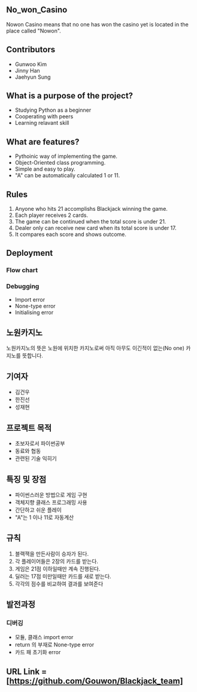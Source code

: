 ## **No_won_Casino**
Nowon Casino means that no one has won the casino yet is located in the place called "Nowon".

## Contributors
- Gunwoo Kim
- Jinny Han
- Jaehyun Sung

## What is a purpose of the project?
- Studying Python as a beginner
- Cooperating with peers
- Learning relavant skill

## What are features?
- Pythoinic way of implementing the game.
- Object-Oriented class programming.
- Simple and easy to play.
- "A" can be automatically calculated 1 or 11.

## Rules 
1. Anyone who hits 21 accomplishs Blackjack winning the game.
2. Each player receives 2 cards.
3. The game can be continued when the total score is under 21.
4. Dealer only can receive new card when its total score is under 17.
5. It compares each score and shows outcome.

## Deployment 

### Flow chart



### Debugging 
- Import error
- None-type error
- Initialising error



## **노원카지노**
노원카지노의 뜻은 노원에 위치한 카지노로써 아직 아무도 이긴적이 없는(No one) 카지노를 뜻합니다.

## 기여자
- 김건우
- 한진선
- 성재현

## 프로젝트 목적
- 초보자로서 파이썬공부
- 동료와 협동
- 관련된 기술 익히기

## 특징 및 장점
- 파이썬스러운 방법으로 게임 구현
- 객체지향 클래스 프로그래밍 사용
- 간단하고 쉬운 플레이
- "A"는 1 이나 11로 자동계산

## 규칙
1. 블랙잭을 만든사람이 승자가 된다.
2. 각 플레이어들은 2장의 카드를 받는다.
3. 게임은 21점 이하일때만 계속 진행된다.
4. 딜러는 17점 미만일때만 카드를 새로 받는다.
5. 각각의 점수를 비교하여 결과를 보여준다

## 발전과정
### 디버깅
- 모듈, 클래스 import error
- return 의 부재로 None-type error
- 카드 패 초기화 error





## URL Link = [https://github.com/Gouwon/Blackjack_team]


